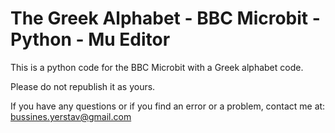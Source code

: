 # The Greek Alphabet - BBC Microbit - Python - Mu Editor

This is a python code for the BBC Microbit with a Greek alphabet code.

Please do not republish it as yours.

If you have any questions or if you find an error or a problem, contact me at: 
bussines.yerstav@gmail.com
